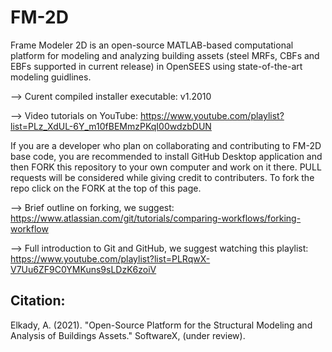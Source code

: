 # FM-2D
Frame Modeler 2D is an open-source MATLAB-based computational platform for modeling and analyzing building assets (steel MRFs, CBFs and EBFs supported in current release) in OpenSEES using state-of-the-art modeling guidlines.

--> Curent compiled installer executable: v1.2010

--> Video tutorials on YouTube: https://www.youtube.com/playlist?list=PLz_XdUL-6Y_m10fBEMmzPKqI00wdzbDUN

If you are a developer who plan on collaborating and contributing to FM-2D base code, you are recommended to install GitHub Desktop application and then FORK this repository to your own computer and work on it there. PULL requests will be considered while giving credit to contributers. To fork the repo click on the FORK at the top of this page.

--> Brief outline on forking, we suggest: https://www.atlassian.com/git/tutorials/comparing-workflows/forking-workflow

--> Full introduction to Git and GitHub, we suggest watching this playlist: https://www.youtube.com/playlist?list=PLRqwX-V7Uu6ZF9C0YMKuns9sLDzK6zoiV

Citation:
---------

Elkady, A. (2021). "Open-Source Platform for the Structural Modeling and Analysis of Buildings Assets." SoftwareX, (under review).
